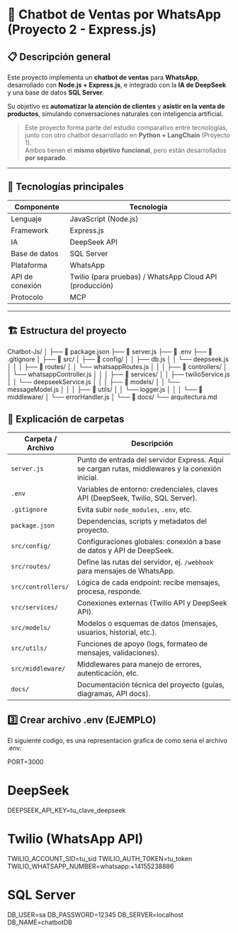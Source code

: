 # 🤖 Chatbot de Ventas por WhatsApp (Proyecto 2 - Express.js)

## 📋 Descripción general

Este proyecto implementa un **chatbot de ventas** para **WhatsApp**, desarrollado con **Node.js + Express.js**, e integrado con la **IA de DeepSeek** y una base de datos **SQL Server**.

Su objetivo es **automatizar la atención de clientes** y **asistir en la venta de productos**, simulando conversaciones naturales con inteligencia artificial.

> Este proyecto forma parte del estudio comparativo entre tecnologías, junto con otro chatbot desarrollado en **Python + LangChain** (Proyecto 1).  
> Ambos tienen el **mismo objetivo funcional**, pero están desarrollados **por separado**.

---

## 🧠 Tecnologías principales

| Componente | Tecnología |
|-------------|-------------|
| Lenguaje | JavaScript (Node.js) |
| Framework | Express.js |
| IA | DeepSeek API |
| Base de datos | SQL Server |
| Plataforma | WhatsApp |
| API de conexión | Twilio (para pruebas) / WhatsApp Cloud API (producción) |
| Protocolo | MCP |

---

## 🏗️ Estructura del proyecto

Chatbot-Js/
│
├── 📄 package.json
├── 📄 server.js
├── 📄 .env
├── 📄 .gitignore
│
├── 📁 src/
│   ├── 📁 config/
│   │   ├── db.js
│   │   └── deepseek.js
│   │
│   ├── 📁 routes/
│   │   └── whatsappRoutes.js
│   │
│   ├── 📁 controllers/
│   │   └── whatsappController.js
│   │
│   ├── 📁 services/
│   │   ├── twilioService.js
│   │   └── deepseekService.js
│   │
│   ├── 📁 models/
│   │   └── messageModel.js
│   │
│   ├── 📁 utils/
│   │   └── logger.js
│   │
│   └── 📁 middleware/
│       └── errorHandler.js
│
└── 📁 docs/
    └── arquitectura.md

## 📂 Explicación de carpetas
| Carpeta / Archivo  | Descripción                                                                                     |
| ------------------ | ----------------------------------------------------------------------------------------------- |
| `server.js`        | Punto de entrada del servidor Express. Aquí se cargan rutas, middlewares y la conexión inicial. |
| `.env`             | Variables de entorno: credenciales, claves API (DeepSeek, Twilio, SQL Server).                  |
| `.gitignore`       | Evita subir `node_modules`, `.env`, etc.                                                        |
| `package.json`     | Dependencias, scripts y metadatos del proyecto.                                                 |
| `src/config/`      | Configuraciones globales: conexión a base de datos y API de DeepSeek.                           |
| `src/routes/`      | Define las rutas del servidor, ej. `/webhook` para mensajes de WhatsApp.                        |
| `src/controllers/` | Lógica de cada endpoint: recibe mensajes, procesa, responde.                                    |
| `src/services/`    | Conexiones externas (Twilio API y DeepSeek API).                                                |
| `src/models/`      | Modelos o esquemas de datos (mensajes, usuarios, historial, etc.).                              |
| `src/utils/`       | Funciones de apoyo (logs, formateo de mensajes, validaciones).                                  |
| `src/middleware/`  | Middlewares para manejo de errores, autenticación, etc.                                         |
| `docs/`            | Documentación técnica del proyecto (guías, diagramas, API docs).                                |

## 3️⃣ Crear archivo .env (EJEMPLO)

El siguiente codigo, es una representacion grafica de como seria el archivo .env:

PORT=3000

# DeepSeek
DEEPSEEK_API_KEY=tu_clave_deepseek

# Twilio (WhatsApp API)
TWILIO_ACCOUNT_SID=tu_sid
TWILIO_AUTH_TOKEN=tu_token
TWILIO_WHATSAPP_NUMBER=whatsapp:+14155238886

# SQL Server
DB_USER=sa
DB_PASSWORD=12345
DB_SERVER=localhost
DB_NAME=chatbotDB
